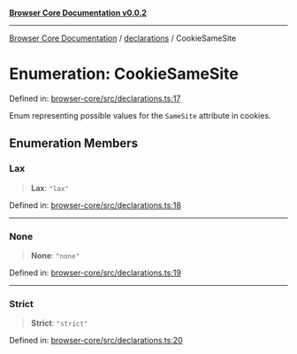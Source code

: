 [**Browser Core Documentation v0.0.2**](../../README.md)

***

[Browser Core Documentation](../../modules.md) / [declarations](../README.md) / CookieSameSite

# Enumeration: CookieSameSite

Defined in: [browser-core/src/declarations.ts:17](https://github.com/stonemjs/browser-core/blob/dd41465b84f4b80e02cbd545eabae9ceb9083e35/src/declarations.ts#L17)

Enum representing possible values for the `SameSite` attribute in cookies.

## Enumeration Members

### Lax

> **Lax**: `"lax"`

Defined in: [browser-core/src/declarations.ts:18](https://github.com/stonemjs/browser-core/blob/dd41465b84f4b80e02cbd545eabae9ceb9083e35/src/declarations.ts#L18)

***

### None

> **None**: `"none"`

Defined in: [browser-core/src/declarations.ts:19](https://github.com/stonemjs/browser-core/blob/dd41465b84f4b80e02cbd545eabae9ceb9083e35/src/declarations.ts#L19)

***

### Strict

> **Strict**: `"strict"`

Defined in: [browser-core/src/declarations.ts:20](https://github.com/stonemjs/browser-core/blob/dd41465b84f4b80e02cbd545eabae9ceb9083e35/src/declarations.ts#L20)
